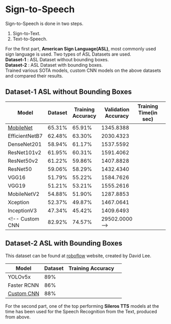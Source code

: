 # Sign-to-Speech
  
Sign-to-Speech is done in two steps.  
1. Sign-to-Text.  
2. Text-to-Speech.  
  
For the first part, **American Sign Language(ASL)**, most commonly used sign language is used. Two types of ASL Datasets are used.  
**Dataset-1** : ASL Dataset without bounding boxes.  
**Dataset-2** : ASL Dataset with bounding boxes.  
Trained various SOTA models, custom CNN models on the above datasets and compared their results.  
  
## Dataset-1 ASL without Bounding Boxes  
  
| Model | Dataset | Training Accuracy | Validation Accuracy | Training Time(in sec)|  |
|---|---|---|---|---|---
[MobileNet](https://github.com/DasariJayanth/Sign-to-Speech/blob/1674ebdb8c9488897ca33a885ea309bfb21b54d8/models/Dataset-1/mobilenet.h5) | 65.31% | 65.91% | 1345.8388
EfficientNetB7 | 62.48% | 63.30% | 2030.4323
DenseNet201 | 58.94% | 61.17% | 1537.5592
ResNet101v2 | 61.95% | 60.31% | 1591.4062
ResNet50v2 | 61.22% | 59.86% | 1407.8828
ResNet50 | 59.06% | 58.29% | 1432.4340
VGG16 | 51.79% | 55.22% | 1584.7626
VGG19 | 51.21% | 53.21% | 1555.2616  
MobileNetV2 | 54.88% | 51.90% | 1287.8853
Xception | 52.37% | 49.87% | 1467.0641
InceptionV3 | 47.34% | 45.42% | 1409.6493
<!-- Custom CNN | 82.92% | 74.57% |29502.0000 -->

## Dataset-2 ASL with Bounding Boxes  
  
This dataset can be found at [roboflow](https://universe.roboflow.com/david-lee-d0rhs/american-sign-language-letters) website, created by David Lee.  
  
| Model | Dataset | Training Accuracy |  |
|---|---|---|---
YOLOv5x | 89%
Faster RCNN | 86%
[Custom CNN](https://github.com/DasariJayanth/Sign-to-Speech/blob/1674ebdb8c9488897ca33a885ea309bfb21b54d8/models/Dataset-2/Custom_CNN_ASL_aug_roboflow.h5) | 88%

  
For the second part, one of the top performing **Sileros TTS** models at the time has been used for the Speech Recognition from the Text, produced from above.  
